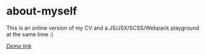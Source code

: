 # about-myself

This is an online version of my CV and a JS/JSX/SCSS/Webpack playground at the same time :)

[*Demo link*](https://oleksiipopov.com)
